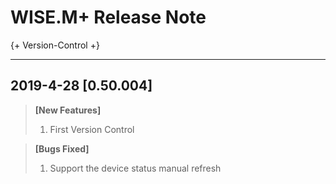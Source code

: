 # WISE.M+ Release Note

{+ Version-Control +}

---

## **2019-4-28 [0.50.004]**
> **[New Features]**
> 1. First Version Control

> **[Bugs Fixed]**
> 1. Support the device status manual refresh


